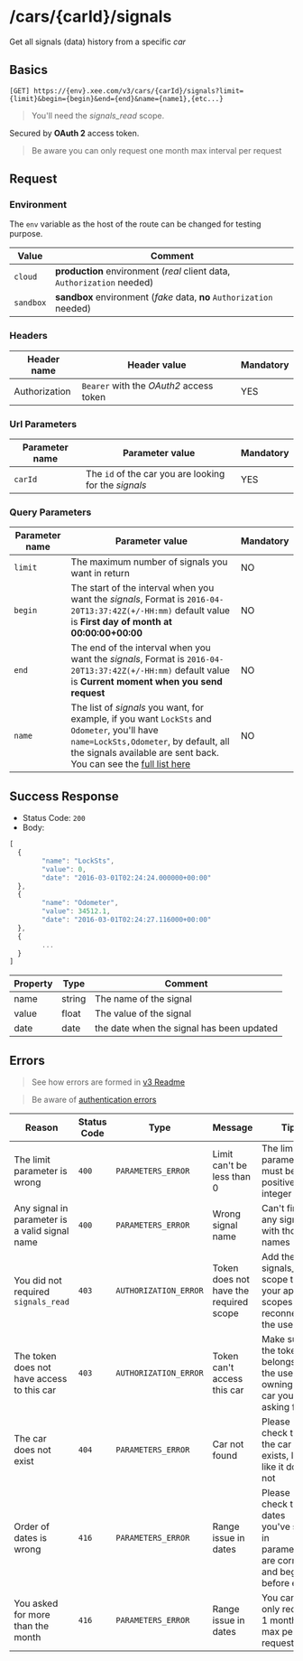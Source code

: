 # /cars/{carId}/signals

Get all signals (data) history from a specific *car*

## Basics

`[GET] https://{env}.xee.com/v3/cars/{carId}/signals?limit={limit}&begin={begin}&end={end}&name={name1},{etc...}`

> You'll need the *signals_read* scope.

Secured by **OAuth 2** access token.

> Be aware you can only request one month max interval per request

## Request

### Environment

The `env` variable as the host of the route can be changed for testing purpose.

|Value|Comment|
|---|---|
|`cloud`|**production** environment (*real* client data, `Authorization` needed)|
|`sandbox`|**sandbox** environment (*fake* data, **no** `Authorization` needed)|

### Headers

|Header name|Header value|Mandatory|
|---|---|---|
|Authorization|`Bearer` with the *OAuth2* access token|YES|

### Url Parameters

|Parameter name|Parameter value|Mandatory|
|---|---|---|
|`carId`|The `id` of the car you are looking for the *signals*|YES|

### Query Parameters

|Parameter name|Parameter value|Mandatory|
|---|---|---|
|`limit`|The maximum number of signals you want in return|NO|
|`begin`|The start of the interval when you want the *signals*, Format is `2016-04-20T13:37:42Z(+/-HH:mm)` default value is **First day of month at 00:00:00+00:00**|NO|
|`end`|The end of the interval when you want the *signals*, Format is `2016-04-20T13:37:42Z(+/-HH:mm)` default value is **Current moment when you send request**|NO|
|`name`|The list of *signals* you want, for example, if you want `LockSts` and `Odometer`, you'll have `name=LockSts,Odometer`, by default, all the signals available are sent back. You can see the [full list here](signals_list.md)|NO|

## Success Response

- Status Code: `200`
- Body:

```javascript 
[
  {
	    "name": "LockSts",
	    "value": 0,
	    "date": "2016-03-01T02:24:24.000000+00:00"
  },
  {
	    "name": "Odometer",
	    "value": 34512.1,
	    "date": "2016-03-01T02:24:27.116000+00:00"
  },
  {
  		...
  }
]
```

|Property|Type|Comment|
|---|---|---|
|name|string|The name of the signal|
|value|float|The value of the signal|
|date|date|the date when the signal has been updated|


## Errors

> See how errors are formed in [v3 Readme](../README.md)

> Be aware of [authentication errors](../auth/README.md)

|Reason|Status Code|Type|Message|Tip|
|---|---|---|---|---|
|The limit parameter is wrong|`400`|`PARAMETERS_ERROR`|Limit can't be less than 0|The limit in parameter must ben a positive integer|
|Any signal in parameter is a valid signal name|`400`|`PARAMETERS_ERROR`|Wrong signal name|Can't find any signals with those names|
|You did not required `signals_read`|`403`|`AUTHORIZATION_ERROR`|Token does not have the required scope|Add the signals_read scope to your app scopes and reconnect the user|
|The token does not have access to this car|`403`|`AUTHORIZATION_ERROR`|Token can't access this car|Make sure the token belongs to the user owning the car you're asking for|
|The car does not exist|`404`|`PARAMETERS_ERROR`|Car not found|Please check that the car exists, looks like it does not|
|Order of dates is wrong|`416`|`PARAMETERS_ERROR`|Range issue in dates|Please check the dates you've set in parameters are correct and begin is before end|
|You asked for more than the month|`416`|`PARAMETERS_ERROR`|Range issue in dates|You can only request 1 month max per request|